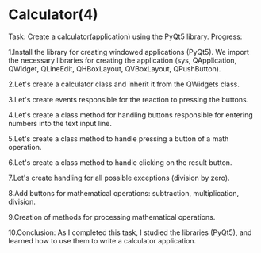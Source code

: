 # Calculator(4)

Task: Create a calculator(application) using the PyQt5 library. Progress:


1.Install the library for creating windowed applications (PyQt5).
We import the necessary libraries for creating the application (sys, QApplication, QWidget, QLineEdit, QHBoxLayout, QVBoxLayout, QPushButton).

2.Let's create a calculator class and inherit it from the QWidgets class.

3.Let's create events responsible for the reaction to pressing the buttons.

4.Let's create a class method for handling buttons responsible for entering numbers into the text input line.

5.Let's create a class method to handle pressing a button of a math operation.

6.Let's create a class method to handle clicking on the result button.

7.Let's create handling for all possible exceptions (division by zero).

8.Add buttons for mathematical operations: subtraction, multiplication, division.

9.Creation of methods for processing mathematical operations.

10.Conclusion: As I completed this task, I studied the libraries (PyQt5), and learned how to use them to write a calculator application.


